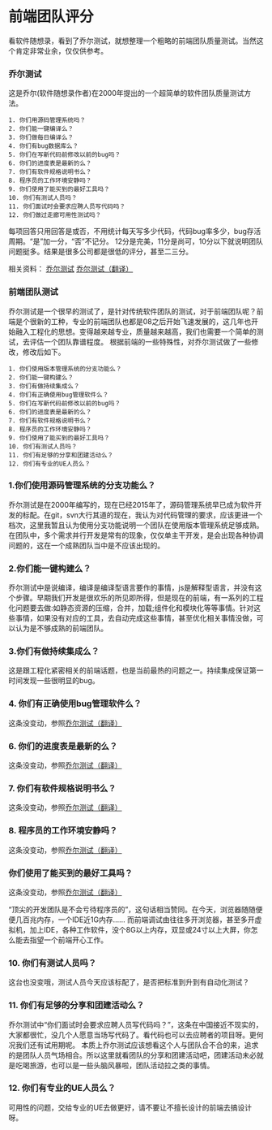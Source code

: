 # 前端团队评分
看软件随想录，看到了乔尔测试，就想整理一个粗略的前端团队质量测试。当然这个肯定非常业余，仅仅供参考。

### 乔尔测试
这是乔尔(软件随想录作者)在2000年提出的一个超简单的软件团队质量测试方法。

```
1. 你们用源码管理系统吗？
2. 你们能一键编译么？
3. 你们做每日编译么？
4. 你们有bug数据库么？
5. 你们在写新代码前修改以前的bug吗？
6. 你们的进度表是最新的么？
7. 你们有软件规格说明书么？
8. 程序员的工作环境安静吗？
9. 你们使用了能买到的最好工具吗？
10. 你们有测试人员吗？
11. 你们面试时会要求应聘人员写代码吗？
12. 你们做过走廊可用性测试吗？
```

每项回答只用回答是或否，不用统计每天写多少代码，代码bug率多少，bug存活周期。“是”加一分，“否”不记分。
12分是完美，11分是尚可，10分以下就说明团队问题挺多。结果是很多公司都是很低的评分，甚至二三分。

相关资料：
 [乔尔测试](http://www.joelonsoftware.com/articles/fog0000000043.html)
 [乔尔测试（翻译）](http://www.oschina.net/translate/12-steps-to-better-code)

### 前端团队测试

乔尔测试是一个很早的测试了，是针对传统软件团队的测试，对于前端团队呢？前端是个很新的工种，专业的前端团队也都是08之后开始飞速发展的，这几年也开始融入工程化的思想。变得越来越专业，质量越来越高，我们也需要一个简单的测试，去评估一个团队靠谱程度。
根据前端的一些特殊性，对乔尔测试做了一些修改，修改后如下。

```
1. 你们使用版本管理系统的分支功能么？
2. 你们能一键构建么？
3. 你们有做持续集成么？
4. 你们有正确使用bug管理软件么？
5. 你们在写新代码前修改以前的bug吗？
6. 你们的进度表是最新的么？
7. 你们有软件规格说明书么？
8. 程序员的工作环境安静吗？
9. 你们使用了能买到的最好工具吗？
10. 你们有测试人员吗？
11. 你们有足够的分享和团建活动么？
12. 你们有专业的UE人员么？
```

### 1.你们使用源码管理系统的分支功能么？

乔尔测试是在2000年编写的，现在已经2015年了，源码管理系统早已成为软件开发的标配。在git，svn大行其道的现在，我认为对代码管理的要求，应该更进一个档次，这里我暂且认为使用分支功能说明一个团队在使用版本管理系统足够成熟。
在团队中，多个需求并行开发是常有的现象，仅仅单主干开发，是会出现各种协调问题的，这在一个成熟团队当中是不应该出现的。

### 2.你们能一键构建么？

乔尔测试中是说编译，编译是编译型语言要作的事情，js是解释型语言，并没有这个步骤。早期我们开发是很欢乐的所见即所得，但是现在的前端，有一系列的工程化问题要去做:如静态资源的压缩，合并，加载;组件化和模块化等等事情。针对这些事情，如果没有对应的工具，去自动完成这些事情，甚至优化相关事情没做，可以认为是不够成熟的前端团队。

### 3.你们有做持续集成么？

这是跟工程化紧密相关的前端话题，也是当前最热的问题之一。持续集成保证第一时间发现一些很明显的bug。

### 4. 你们有正确使用bug管理软件么？

这条没变动，参照[乔尔测试（翻译）](http://www.oschina.net/translate/12-steps-to-better-code)

### 6. 你们的进度表是最新的么？

这条没变动，参照[乔尔测试（翻译）](http://www.oschina.net/translate/12-steps-to-better-code)

### 7. 你们有软件规格说明书么？

这条没变动，参照[乔尔测试（翻译）](http://www.oschina.net/translate/12-steps-to-better-code)

### 8. 程序员的工作环境安静吗？

这条没变动，参照[乔尔测试（翻译）](http://www.oschina.net/translate/12-steps-to-better-code)

### 你们使用了能买到的最好工具吗？

这条没变动，参照[乔尔测试（翻译）](http://www.oschina.net/translate/12-steps-to-better-code)

“顶尖的开发团队是不会亏待程序员的”，这句话相当赞同。在今天，浏览器随随便便几百兆内存，一个IDE近1G内存…… 而前端调试由往往多开浏览器，甚至多开虚拟机，加上IDE，各种工作软件，没个8G以上内存，双显或24寸以上大屏，你怎么能去指望一个前端开心工作。

### 10. 你们有测试人员吗？

这台也没变哦，测试人员今天应该标配了，是否把标准到升到有自动化测试？

### 11. 你们有足够的分享和团建活动么？

乔尔测试中“你们面试时会要求应聘人员写代码吗？”，这条在中国接近不现实的，大家都很忙，没几个人愿意当场写代码了。看代码也可以去应聘者的项目呀。更何况我们还有试用期呢。
本质上乔尔测试应该想看这个人与团队合不合的来，追求的是团队人员气场相合。所以这里就看团队的分享和团建活动吧，团建活动未必就是吃喝旅游，也可以是一些头脑风暴啦，团队活动拉之类的事情。

### 12. 你们有专业的UE人员么？

可用性的问题，交给专业的UE去做更好，请不要让不擅长设计的前端去搞设计呀。
